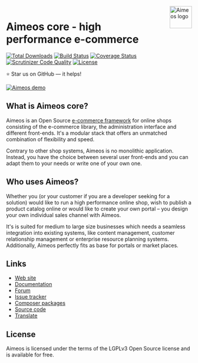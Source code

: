 <a href="https://aimeos.org/">
    <img src="https://aimeos.org/fileadmin/template/icons/logo.png" alt="Aimeos logo" title="Aimeos" align="right" height="60" />
</a>

# Aimeos core - high performance e-commerce

[![Total Downloads](https://poser.pugx.org/aimeos/aimeos-core/d/total.svg)](https://packagist.org/packages/aimeos/aimeos-core)
[![Build Status](https://travis-ci.org/aimeos/aimeos-core.png?branch=master)](https://travis-ci.org/aimeos/aimeos-core)
[![Coverage Status](https://coveralls.io/repos/aimeos/aimeos-core/badge.svg?branch=master)](https://coveralls.io/r/aimeos/aimeos-core?branch=master)
[![Scrutinizer Code Quality](https://scrutinizer-ci.com/g/aimeos/aimeos-core/badges/quality-score.png?b=master)](https://scrutinizer-ci.com/g/aimeos/aimeos-core/?branch=master)
[![License](https://poser.pugx.org/aimeos/aimeos-core/license.svg)](https://packagist.org/packages/aimeos/aimeos-core)

:star: Star us on GitHub — it helps!

[![Aimeos demo](https://aimeos.org/fileadmin/aimeos.org/images/aimeos-github.png)](http://demo.aimeos.org/)

## What is Aimeos core?

Aimeos is an Open Source
<a href="https://aimeos.org/tips/ecommerce-framework/">e-commerce framework</a>
for online shops consisting of the e-commerce library, the administration interface
and different front-ends. It's a modular stack that offers an unmatched combination
of flexibility and speed.

Contrary to other shop systems, Aimeos is no monolithic application. Instead, you
have the choice between several user front-ends and you can adapt them to your
needs or write one of your own one.

## Who uses Aimeos?

Whether you (or your customer if you are a developer seeking for a solution)
would like to run a high performance online shop, wish to publish a product catalog
online or would like to create your own portal – you design your own individual
sales channel with Aimeos.

It's is suited for medium to large size businesses which needs a seamless
integration into existing systems, like content management, customer relationship
management or enterprise resource planning systems. Additionally, Aimeos perfectly
fits as base for portals or market places.

## 

## Links

* [Web site](https://aimeos.org/)
* [Documentation](https://aimeos.org/docs/)
* [Forum](https://aimeos.org/help/)
* [Issue tracker](https://github.com/aimeos/aimeos-core/issues)
* [Composer packages](https://packagist.org/packages/aimeos/aimeos-core)
* [Source code](https://github.com/aimeos/aimeos-core)
* [Translate](https://www.transifex.com/projects/p/aimeos-core/)

## License

Aimeos is licensed under the terms of the LGPLv3 Open Source license and is available for free.
